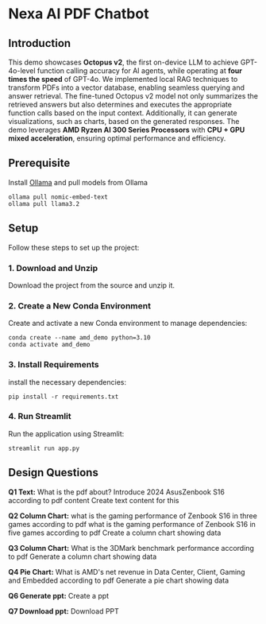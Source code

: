 # Nexa AI PDF Chatbot

## Introduction

This demo showcases <strong>Octopus v2</strong>, the first on-device LLM to achieve GPT-4o-level function calling accuracy for AI agents, while operating at <strong>four times the speed</strong> of GPT-4o. We implemented local RAG techniques to transform PDFs into a vector database, enabling seamless querying and answer retrieval. The fine-tuned Octopus v2 model not only summarizes the retrieved answers but also determines and executes the appropriate function calls based on the input context. Additionally, it can generate visualizations, such as charts, based on the generated responses. The demo leverages <strong>AMD Ryzen AI 300 Series Processors</strong> with <strong>CPU + GPU mixed acceleration</strong>, ensuring optimal performance and efficiency.

## Prerequisite
Install [Ollama](https://ollama.com/download) and pull models from Ollama
```
ollama pull nomic-embed-text
ollama pull llama3.2
```
## Setup

Follow these steps to set up the project:

### 1. Download and Unzip

Download the project from the source and unzip it.

### 2. Create a New Conda Environment
Create and activate a new Conda environment to manage dependencies:

```
conda create --name amd_demo python=3.10
conda activate amd_demo
```

### 3. Install Requirements
install the necessary dependencies:

```
pip install -r requirements.txt
```

### 4. Run Streamlit
Run the application using Streamlit:

```
streamlit run app.py
```

## Design Questions

<strong>Q1 Text:</strong>
What is the pdf about? 
Introduce 2024 AsusZenbook S16 according to pdf content
Create text content for this

<strong>Q2 Column Chart:</strong>
what is the gaming performance of Zenbook S16 in three games according to pdf 
what is the gaming performance of Zenbook S16 in five games according to pdf
Create a column chart showing data

<strong>Q3 Column Chart:</strong> 
What is the 3DMark benchmark performance according to pdf
Generate a column chart showing data

<strong>Q4 Pie Chart:</strong> 
What is AMD's net revenue in Data Center, Client, Gaming and Embedded according to pdf
Generate a pie chart showing data

<strong>Q6 Generate ppt:</strong> 
Create a ppt

<strong>Q7 Download ppt:</strong> 
Download PPT
